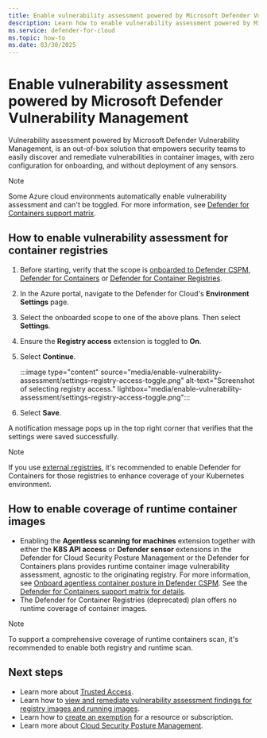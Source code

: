 ```yaml
---
title: Enable vulnerability assessment powered by Microsoft Defender Vulnerability Management
description: Learn how to enable vulnerability assessment powered by Microsoft Defender Vulnerability Management 
ms.service: defender-for-cloud
ms.topic: how-to
ms.date: 03/30/2025
---
```


# Enable vulnerability assessment powered by Microsoft Defender Vulnerability Management

Vulnerability assessment powered by Microsoft Defender Vulnerability Management, is an out-of-box solution that empowers security teams to easily discover and remediate vulnerabilities in container images, with zero configuration for onboarding, and without deployment of any sensors.

> [!NOTE]
> Some Azure cloud environments automatically enable vulnerability assessment and can't be toggled. For more information, see [Defender for Containers support matrix](support-matrix-defender-for-containers.md?tabs=azureva#vulnerability-assessment-va-features).

## How to enable vulnerability assessment for container registries

1. Before starting, verify that the scope is [onboarded to Defender CSPM](tutorial-enable-cspm-plan.md), [Defender for Containers](tutorial-enable-containers-azure.md) or [Defender for Container Registries](defender-for-container-registries-introduction.md).
1. In the Azure portal, navigate to the Defender for Cloud's **Environment Settings** page.

1. Select the onboarded scope to one of the above plans. Then select **Settings**.

1. Ensure the **Registry access** extension is toggled to **On**.

1. Select **Continue**.

    :::image type="content" source="media/enable-vulnerability-assessment/settings-registry-access-toggle.png" alt-text="Screenshot of selecting registry access." lightbox="media/enable-vulnerability-assessment/settings-registry-access-toggle.png":::

2. Select **Save**.

A notification message pops up in the top right corner that verifies that the settings were saved successfully.

> [!NOTE]
> If you use [external registries](support-matrix-defender-for-containers.md?tabs=extva#vulnerability-assessment-va-features), it's recommended to enable Defender for Containers for those registries to enhance coverage of your Kubernetes environment.

## How to enable coverage of runtime container images

- Enabling the **Agentless scanning for machines** extension together with either the **K8S API access** or **Defender sensor** extensions in the Defender for Cloud Security Posture Management or the Defender for Containers plans provides runtime container image vulnerability assessment, agnostic to the originating registry. For more information, see [Onboard agentless container posture in Defender CSPM](how-to-enable-agentless-containers.md). See the [Defender for Containers support matrix for details](support-matrix-defender-for-containers.md).
- The Defender for Container Registries (deprecated) plan offers no runtime coverage of container images.

> [!NOTE]
> To support a comprehensive coverage of runtime containers scan, it's recommended to enable both registry and runtime scan.

## Next steps

- Learn more about [Trusted Access](/azure/aks/trusted-access-feature).
- Learn how to [view and remediate vulnerability assessment findings for registry images and running images](view-and-remediate-vulnerability-assessment-findings.md).
- Learn how to [create an exemption](exempt-resource.md) for a resource or subscription.
- Learn more about [Cloud Security Posture Management](concept-cloud-security-posture-management.md).
